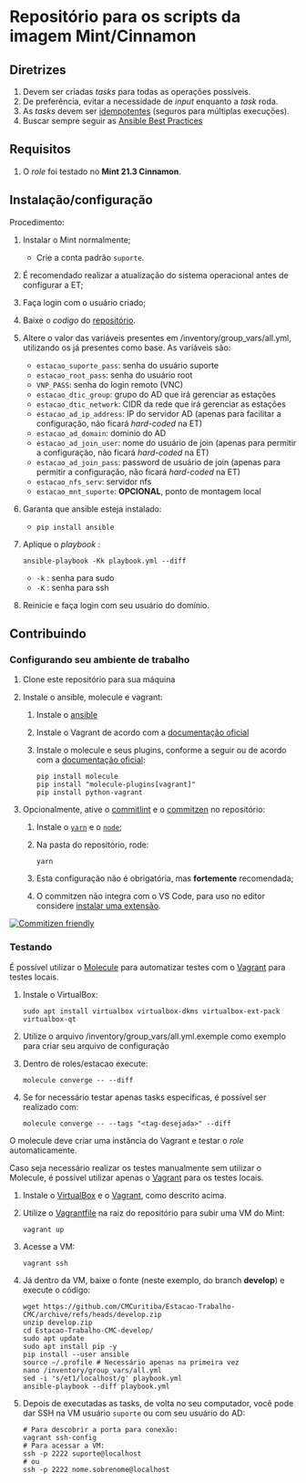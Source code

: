 # Repositório para os scripts da imagem Mint/Cinnamon

## Diretrizes

1. Devem ser criadas _tasks_ para todas as operações possíveis.
2. De preferência, evitar a necessidade de _input_ enquanto a _task_ roda.
3. As _tasks_ devem ser [idempotentes](https://docs.ansible.com/ansible/latest/reference_appendices/glossary.html#term-idempotency) (seguros para múltiplas execuções).
4. Buscar sempre seguir as [Ansible Best Practices](https://docs.ansible.com/ansible/2.8/user_guide/playbooks_best_practices.html)

## Requisitos

1. O _role_ foi testado no **Mint 21.3 Cinnamon**.

## Instalação/configuração

Procedimento:

1. Instalar o Mint normalmente;
   - Crie a conta padrão `suporte`.
2. É recomendado realizar a atualização do sistema operacional antes de configurar a ET;
3. Faça login com o usuário criado;
4. Baixe o _codigo_ do [repositório](https://github.com/CMCuritiba/Estacao-Trabalho-CMC).
5. Altere o valor das variáveis presentes em /inventory/group_vars/all.yml, utilizando os já presentes como base. As variáveis são:

   - `estacao_suporte_pass`: senha do usuário suporte
   - `estacao_root_pass`: senha do usuário root
   - `VNP_PASS`: senha do login remoto (VNC)
   - `estacao_dtic_group`: grupo do AD que irá gerenciar as estações
   - `estacao_dtic_network`: CIDR da rede que irá gerenciar as estações
   - `estacao_ad_ip_address`: IP do servidor AD (apenas para facilitar a configuração,
     não ficará _hard-coded_ na ET)
   - `estacao_ad_domain`: dominio do AD
   - `estacao_ad_join_user`: nome do usuário de join (apenas para permitir a
     configuração, não ficará _hard-coded_ na ET)
   - `estacao_ad_join_pass`: password de usuário de join (apenas para permitir a
     configuração, não ficará _hard-coded_ na ET)
   - `estacao_nfs_serv`: servidor nfs
   - `estacao_mnt_suporte`: **OPCIONAL**, ponto de montagem local

6. <a name="ansible-install"></a>Garanta que ansible esteja instalado:

   - `pip install ansible`

7. Aplique o _playbook_ :

      ```shell
      ansible-playbook -Kk playbook.yml --diff
      ```

      - `-k` : senha para sudo
      - `-K` : senha para ssh

8. Reinicie e faça login com seu usuário do domínio.

## Contribuindo

### Configurando seu ambiente de trabalho

1. Clone este repositório para sua máquina
2. Instale o ansible, molecule e vagrant:

   1. Instale o [ansible](#ansible-install)
   2. <a name="vagrant-install"></a>Instale o Vagrant de acordo com a [documentação oficial](https://developer.hashicorp.com/vagrant/install?product_intent=vagrant#linux)
   3. Instale o molecule e seus plugins, conforme a seguir ou de acordo com a [documentação oficial](https://ansible.readthedocs.io/projects/molecule/installation/):

      ```shell
      pip install molecule
      pip install "molecule-plugins[vagrant]"
      pip install python-vagrant
      ```

3. Opcionalmente, ative o [commitlint](https://github.com/conventional-changelog/commitlint) e
   o [commitzen](https://github.com/commitizen/cz-cli) no repositório:

   1. Instale o [`yarn`](https://classic.yarnpkg.com/lang/en/docs/install/) e o
      [`node`](https://nodejs.org/en/download);
   2. Na pasta do repositório, rode:

      ```shell
      yarn
      ```

   3. Esta configuração não é obrigatória, mas **fortemente** recomendada;
   4. O commitzen não integra com o VS Code, para uso no editor considere
      [instalar uma extensão](https://github.com/commitizen/cz-cli#adapters).

[![Commitizen friendly](https://img.shields.io/badge/commitizen-friendly-brightgreen.svg)](http://commitizen.github.io/cz-cli/)

### Testando

É possível utilizar o [Molecule](https://ansible.readthedocs.io/projects/molecule/) para automatizar testes com o [Vagrant](https://www.vagrantup.com/) para testes locais.

1. <a name="virtualbox-install"></a>Instale o VirtualBox:

   ```shell
   sudo apt install virtualbox virtualbox-dkms virtualbox-ext-pack virtualbox-qt
   ```

2. Utilize o arquivo /inventory/group_vars/all.yml.exemple como exemplo para criar seu arquivo de configuração

3. Dentro de roles/estacao execute:

   ```shell
   molecule converge -- --diff
   ```

4. Se for necessário testar apenas tasks específicas, é possível ser realizado com:

   ```shell
   molecule converge -- --tags "<tag-desejada>" --diff
   ```

O molecule deve criar uma instância do Vagrant e testar o _role_ automaticamente.

Caso seja necessário realizar os testes manualmente sem utilizar o Molecule, é possível utilizar apenas o [Vagrant](https://www.vagrantup.com/) para os testes locais.

1. Instale o [VirtualBox](#virtualbox-install) e o [Vagrant](#vagrant-install), como descrito acima.
2. Utilize o [Vagrantfile](./Vagrantfile) na raiz do repositório para subir uma VM do Mint:

   ```shell
   vagrant up
   ```

3. Acesse a VM:

   ```shell
   vagrant ssh
   ```

4. Já dentro da VM, baixe o fonte (neste exemplo, do branch **develop**) e
   execute o código:

   ```shell
   wget https://github.com/CMCuritiba/Estacao-Trabalho-CMC/archive/refs/heads/develop.zip
   unzip develop.zip
   cd Estacao-Trabalho-CMC-develop/
   sudo apt update
   sudo apt install pip -y
   pip install --user ansible
   source ~/.profile # Necessário apenas na primeira vez
   nano /inventory/group_vars/all.yml
   sed -i 's/et1/localhost/g' playbook.yml
   ansible-playbook --diff playbook.yml
   ```

5. Depois de executadas as tasks, de volta no seu computador, você pode dar SSH na VM usuário `suporte` ou com seu
   usuário do AD:

   ```shell
   # Para descobrir a porta para conexão:
   vagrant ssh-config
   # Para acessar a VM:
   ssh -p 2222 suporte@localhost
   # ou
   ssh -p 2222 nome.sobrenome@localhost
   ```
